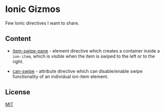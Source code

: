 # Ionic Gizmos
Few Ionic directives I want to share.

## Content
 - [item-swipe-pane](https://github.com/MichalFoksa/ionic-gizmos/tree/master/item-swipe-pane) - element directive which creates a container inside a `ion-item`, which is visible when the item is swiped to the left or to the right.

 - [can-swipe](https://github.com/MichalFoksa/ionic-gizmos/tree/master/can-swipe) - attribute directive which can disable/enable swipe functionality of an individual ion-item element.

License
---
[MIT](https://opensource.org/licenses/MIT)
